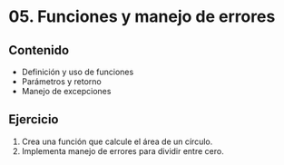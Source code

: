 # 05. Funciones y manejo de errores

## Contenido
- Definición y uso de funciones
- Parámetros y retorno
- Manejo de excepciones

## Ejercicio
1. Crea una función que calcule el área de un círculo.
2. Implementa manejo de errores para dividir entre cero.

